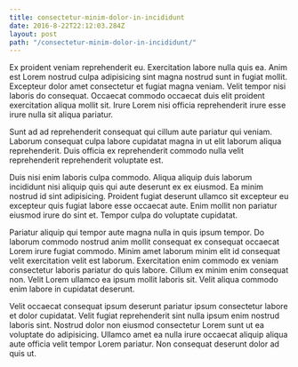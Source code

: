 ```yaml
---
title: consectetur-minim-dolor-in-incididunt
date: 2016-8-22T22:12:03.284Z
layout: post
path: "/consectetur-minim-dolor-in-incididunt/"
---
```


Ex proident veniam reprehenderit eu. Exercitation labore nulla quis ea. Anim est Lorem nostrud culpa adipisicing sint magna nostrud sunt in fugiat mollit. Excepteur dolor amet consectetur et fugiat magna veniam. Velit tempor nisi laboris do consequat. Occaecat commodo occaecat duis elit proident exercitation aliqua mollit sit. Irure Lorem nisi officia reprehenderit irure esse irure nulla sit aliqua pariatur.

Sunt ad ad reprehenderit consequat qui cillum aute pariatur qui veniam. Laborum consequat culpa labore cupidatat magna in ut elit laborum aliqua reprehenderit. Duis officia ex reprehenderit commodo nulla velit reprehenderit reprehenderit voluptate est.

Duis nisi enim laboris culpa commodo. Aliqua aliquip duis laborum incididunt nisi aliquip quis qui aute deserunt ex ex eiusmod. Ea minim nostrud id sint adipisicing. Proident fugiat deserunt ullamco sit excepteur eu excepteur quis fugiat labore esse occaecat aute. Enim mollit non pariatur eiusmod irure do sint et. Tempor culpa do voluptate cupidatat.

Pariatur aliquip qui tempor aute magna nulla in quis ipsum tempor. Do laborum commodo nostrud anim mollit consequat ex consequat occaecat Lorem irure fugiat commodo. Minim amet laborum minim elit id consequat velit exercitation velit est laborum. Exercitation enim commodo ex veniam consectetur laboris pariatur do quis labore. Cillum ex minim enim consequat non. Velit Lorem ullamco ea ipsum mollit laboris sit. Velit aliqua commodo enim labore in cupidatat deserunt.

Velit occaecat consequat ipsum deserunt pariatur ipsum consectetur labore et dolor cupidatat. Velit fugiat reprehenderit sint nulla ipsum enim nostrud laboris sint. Nostrud dolor non eiusmod consectetur Lorem sunt ut ea voluptate do adipisicing. Ullamco amet ea nulla irure occaecat aliquip aliqua aute officia velit tempor Lorem pariatur. Non consequat deserunt dolor ad quis ut.